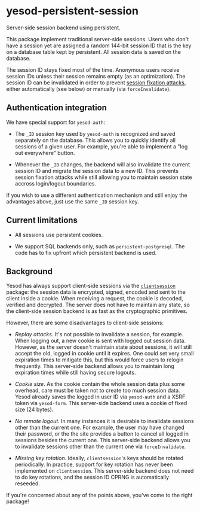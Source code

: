 # yesod-persistent-session

Server-side session backend using persistent.

This package implement traditional server-side sessions.  Users
who don't have a session yet are assigned a random 144-bit
session ID that is the key on a database table kept by
persistent.  All session data is saved on the database.

The session ID stays fixed most of the time.  Anonymous users
receive session IDs unless their session remains empty (as an
optimization).  The session ID can be invalidated in order to
prevent
[session fixation attacks](http://www.acrossecurity.com/papers/session_fixation.pdf),
either automatically (see below) or manually (via
`forceInvalidate`).


## Authentication integration

We have special support for `yesod-auth`:

  * The `_ID` session key used by `yesod-auth` is recognized and
    saved separately on the database.  This allows you to quickly
    identify all sessions of a given user.  For example, you're
    able to implement a "log out everywhere" button.

  * Whenever the `_ID` changes, the backend will also invalidate
    the current session ID and migrate the session data to a new
    ID.  This prevents session fixation attacks while still
    allowing you to maintain session state accross login/logout
    boundaries.

If you wish to use a different authentication mechanism and still
enjoy the advantages above, just use the same `_ID` session key.


## Current limitations

  * All sessions use persistent cookies.

  * We support SQL backends only, such as
    `persistent-postgresql`.  The code has to fix upfront which
    persistent backend is used.


## Background

Yesod has always support client-side sessions via the
[`clientsession`](http://hackage.haskell.org/package/clientsession)
package: the session data is encrypted, signed, encoded and sent
to the client inside a cookie.  When receiving a request, the
cookie is decoded, verified and decrypted.  The server does not
have to maintain any state, so the client-side session backend is
as fast as the cryptographic primitives.

However, there are some disadvantages to client-side sessions:

  * _Replay attacks_.  It's not possible to invalidate a session,
    for example.  When logging out, a new cookie is sent with
    logged out session data.  However, as the server doesn't
    maintain state about sessions, it will still accept the old,
    logged in cookie until it expires.  One could set very small
    expiration times to mitigate this, but this would force users
    to relogin frequently.  This server-side backend allows you
    to maintain long expiration times while still having secure
    logouts.

  * _Cookie size_.  As the cookie contain the whole session data
    plus some overhead, care must be taken not to create too much
    session data.  Yesod already saves the logged in user ID via
    `yesod-auth` and a XSRF token via `yesod-form`.  This
    server-side backend uses a cookie of fixed size (24 bytes).

  * _No remote logout_.  In many instances it is desirable to
    invalidate sessions other than the current one.  For example,
    the user may have changed their password, or the the site
    provides a button to cancel all logged in sessions besides
    the current one.  This server-side backend allows you to
    invalidate sessions other than the current one via
    `forceInvalidate`.

  * _Missing key rotation_.  Ideally, `clientsession`'s keys
    should be rotated periodically.  In practice, support for key
    rotation has never been implemented on `clientsession`.  This
    server-side backend does not need to do key rotations, and
    the session ID CPRNG is automatically reseeded.

If you're concerned about any of the points above, you've come to
the right package!

